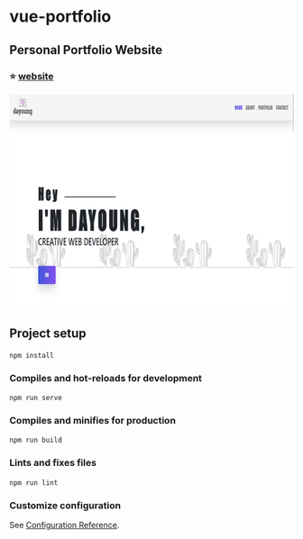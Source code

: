 # vue-portfolio

## Personal Portfolio Website
### ⭐ [website](http://www.kdfljmyu.site)

<img src="screenshot.png" width="750" height="380">

## Project setup
```
npm install
```

### Compiles and hot-reloads for development
```
npm run serve
```

### Compiles and minifies for production
```
npm run build
```

### Lints and fixes files
```
npm run lint
```

### Customize configuration
See [Configuration Reference](https://cli.vuejs.org/config/).

